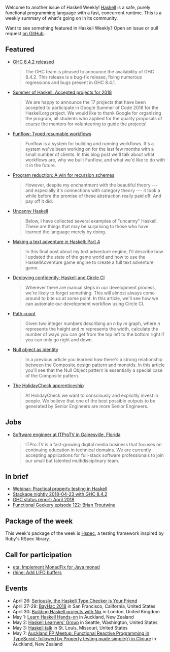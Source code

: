 <!-- 2018-04-26 -->

Welcome to another issue of Haskell Weekly!
[Haskell](https://www.haskell.org) is a safe, purely functional programming language with a fast, concurrent runtime.
This is a weekly summary of what's going on in its community.

Want to see something featured in Haskell Weekly?
Open an issue or pull request [on GitHub](https://github.com/haskellweekly/haskellweekly.github.io).

## Featured

-   [GHC 8.4.2 released](https://ghc.haskell.org/trac/ghc/blog/ghc-8.4.2-released)

    > The GHC team is pleased to announce the availability of GHC 8.4.2. This release is a bug-fix release, fixing numerous regressions and bugs present in GHC 8.4.1.

-   [Summer of Haskell: Accepted projects for 2018](https://summer.haskell.org/news/2018-04-23-accepted-projects.html)

    > We are happy to announce the 17 projects that have been accepted to participate in Google Summer of Code 2018 for the Haskell.org project. We would like to thank Google for organizing the program, all students who applied for the quality proposals of course the mentors for volunteering to guide the projects!

-   [Funflow: Typed resumable workflows](https://www.tweag.io/posts/2018-04-25-funflow.html)

    > Funflow is a system for building and running workflows. It's a system we've been working on for the last few months with a small number of clients. In this blog post we'll talk about what workflows are, why we built Funflow, and what we'd like to do with it in the future.

-   [Program reduction: A win for recursion schemes](http://newartisans.com/2018/04/win-for-recursion-schemes/)

    > However, despite my enchantment with the beautiful theory --- and especially it's connections with category theory --- it took a while before the promise of these abstraction really paid off. And pay off it did.

-   [Uncanny Haskell](http://blog.vmchale.com/article/uncanny-haskell)

    > Below, I have collected several examples of "uncanny" Haskell. These are things that may be surprising to those who have learned the language merely by doing.

-   [Making a text adventure in Haskell: Part 4](https://whatthefunctional.wordpress.com/2018/04/22/making-a-text-adventure-in-haskell-part-4/)

    > In this final post about my text adventure engine, I'll describe how I updated the state of the game world and how to use the HaskellAdventure game engine to create a full text adventure game.

-   [Deploying confidently: Haskell and Circle CI](https://mmhaskell.com/blog/2018/4/23/deploying-confidently-haskell-and-circle-ci)

    > Wherever there are manual steps in our development process, we're likely to forget something. This will almost always come around to bite us at some point. In this article, we'll see how we can automate our development workflow using Circle CI.

-   [Path count](http://www.adomokos.com/2018/04/path-count.html)

    > Given two integer numbers describing an *n* by *m* graph, where *n* represents the height and *m* represents the width, calculate the number of ways you can get from the top left to the bottom right if you can only go right and down.


-   [Null object as identity](http://blog.ploeh.dk/2018/04/23/null-object-as-identity/)

    > In a previous article you learned how there's a strong relationship between the Composite design pattern and monoids. In this article you'll see that the Null Object pattern is essentially a special case of the Composite pattern.

-   [The HolidayCheck apprenticeship](https://techblog.holidaycheck.com/post/2018/04/20/holidaycheck-apprenticeship)

    > At HolidayCheck we want to consciously and explicitly invest in people. We believe that one of the best possible outputs to be generated by Senior Engineers are more Senior Engineers.

## Jobs

-   [Software engineer at ITProTV in Gainesville, Florida](https://functionaljobs.com/jobs/9080-software-engineer-developer-at-itprotv)

    > ITPro.TV is a fast-growing digital media business that focuses on continuing education in technical domains. We are currently accepting applications for full-stack software professionals to join our small but talented multidisciplinary team.

## In brief

-   [Webinar: Practical property testing in Haskell](https://www.fpcomplete.com/practical_property_testing_in_haskell)
-   [Stackage nightly 2018-04-23 with GHC 8.4.2](https://www.stackage.org/nightly-2018-04-23)
-   [GHC status report: April 2018](https://ghc.haskell.org/trac/ghc/wiki/Status/Apr18?version=13)
-   [Functional Geekery episode 122: Brian Troutwine](https://www.functionalgeekery.com/episode-122-brian-troutwine/)

## Package of the week

This week's package of the week is [Hspec](https://www.stackage.org/nightly-2018-04-25/package/hspec-2.5.0),
a testing framework inspired by Ruby's RSpec library.

## Call for participation

-   [eta: Implement MonadFix for Java monad](https://github.com/typelead/eta/issues/739)
-   [rhine: Add LIFO buffers](https://github.com/turion/rhine/issues/34)

## Events

-   April 26: [Seriously, the Haskell Type Checker is Your Friend](https://www.meetup.com/denverfp/events/248406761/)
-   April 27-29: [BayHac 2018](https://wiki.haskell.org/BayHac2018) in San Francisco, California, United States
-   April 30: [Building Haskell projects with Nix](https://www.meetup.com/NixOS-London/events/249577540/) in London, United Kingdom
-   May 1: [Learn Haskell Hands-on](https://www.meetup.com/Functional-Programming-Auckland/events/249857325/) in Auckland, New Zealand
-   May 2: [Haskell Learners' Group](https://www.meetup.com/SEAHUG/events/249048859/) in Seattle, Washington, United States
-   May 3: [Haskell talk](https://www.meetup.com/STL-Polyglots/events/247260162/) in St. Louis, Missouri, United States
-   May 7: [Auckland FP Meetup: Functional Reactive Programming in TypeScript; followed by Property testing made simple(r) in Clojure](https://www.meetup.com/Functional-Programming-Auckland/events/249958154/) in Auckland, New Zealand
